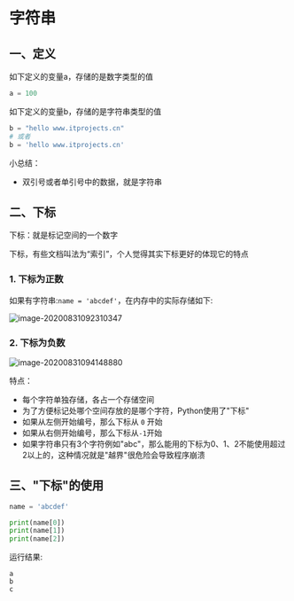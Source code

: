 # 字符串

## 一、定义

如下定义的变量a，存储的是数字类型的值

```python
a = 100
```

如下定义的变量b，存储的是字符串类型的值

```python
b = "hello www.itprojects.cn"
# 或者
b = 'hello www.itprojects.cn'
```

小总结：

* 双引号或者单引号中的数据，就是字符串



## 二、下标

下标：就是标记空间的一个数字

下标，有些文档叫法为“索引”，个人觉得其实下标更好的体现它的特点



### 1. 下标为正数

如果有字符串:`name = 'abcdef'`，在内存中的实际存储如下:

![image-20200831092310347](https://cdn.itprojects.cn/04book/0002.book.img/2020-python38/ih2g8.png)

### 2. 下标为负数

![image-20200831094148880](https://cdn.itprojects.cn/04book/0002.book.img/2020-python38/czuf0.png)



特点：

* 每个字符单独存储，各占一个存储空间
* 为了方便标记处哪个空间存放的是哪个字符，Python使用了"下标"
* 如果从左侧开始编号，那么下标从 `0` 开始
* 如果从右侧开始编号，那么下标从`-1`开始
* 如果字符串只有3个字符例如"abc"，那么能用的下标为0、1、2不能使用超过2以上的，这种情况就是"越界"很危险会导致程序崩溃



## 三、"下标"的使用

 ```python
name = 'abcdef'

print(name[0])
print(name[1])
print(name[2])

 ```

 运行结果:

 ```
 a
 b
 c
 ```

